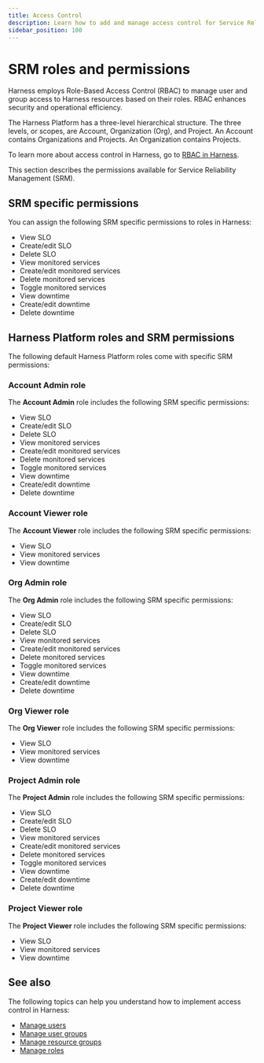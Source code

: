 ```yaml
---
title: Access Control
description: Learn how to add and manage access control for Service Reliability Management.
sidebar_position: 100
---
```


# SRM roles and permissions

Harness employs Role-Based Access Control (RBAC) to manage user and group access to Harness resources based on their roles. RBAC enhances security and operational efficiency.

The Harness Platform has a three-level hierarchical structure. The three levels, or scopes, are Account, Organization (Org), and Project. An Account contains Organizations and Projects. An Organization contains Projects.

To learn more about access control in Harness, go to [RBAC in Harness](/docs/platform/role-based-access-control/rbac-in-harness).

This section describes the permissions available for Service Reliability Management (SRM).


## SRM specific permissions

You can assign the following SRM specific permissions to roles in Harness:   

- View SLO
- Create/edit SLO
- Delete SLO
- View monitored services
- Create/edit monitored services
- Delete monitored services
- Toggle monitored services
- View downtime
- Create/edit downtime
- Delete downtime


## Harness Platform roles and SRM permissions

The following default Harness Platform roles come with specific SRM permissions:


### Account Admin role

The **Account Admin** role includes the following SRM specific permissions:

- View SLO
- Create/edit SLO
- Delete SLO
- View monitored services
- Create/edit monitored services
- Delete monitored services
- Toggle monitored services
- View downtime
- Create/edit downtime
- Delete downtime


### Account Viewer role

The **Account Viewer** role includes the following SRM specific permissions:

- View SLO
- View monitored services
- View downtime


### Org Admin role

The **Org Admin** role includes the following SRM specific permissions:

- View SLO
- Create/edit SLO
- Delete SLO
- View monitored services
- Create/edit monitored services
- Delete monitored services
- Toggle monitored services
- View downtime
- Create/edit downtime
- Delete downtime


### Org Viewer role

The **Org Viewer** role includes the following SRM specific permissions:

- View SLO
- View monitored services
- View downtime


### Project Admin role

The **Project Admin** role includes the following SRM specific permissions:

- View SLO
- Create/edit SLO
- Delete SLO
- View monitored services
- Create/edit monitored services
- Delete monitored services
- Toggle monitored services
- View downtime
- Create/edit downtime
- Delete downtime


### Project Viewer role

The **Project Viewer** role includes the following SRM specific permissions:

- View SLO
- View monitored services
- View downtime


## See also

The following topics can help you understand how to implement access control in Harness:

- [Manage users](/docs/platform/role-based-access-control/add-users)
- [Manage user groups](/docs/platform/role-based-access-control/add-user-groups)
- [Manage resource groups](/docs/platform/role-based-access-control/add-resource-groups)
- [Manage roles](/docs/platform/role-based-access-control/add-manage-roles)
